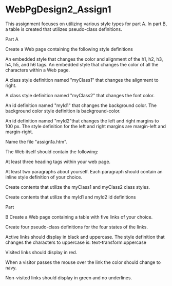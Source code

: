 # WebPgDesign2_Assign1
This assignment focuses on utilizing various style types for part A. In part B, a table is created that utilizes pseudo-class definitions.

Part A

Create a Web page containing the following style definitions

An embedded style that changes the color and alignment of the h1, h2, h3, h4, h5, and h6 tags.
An embedded style that changes the color of all the characters within a Web page.

A class style definition named "myClass1" that changes the alignment to right.

A class style definition named "myClass2" that changes the font color.

An id definition named "myId1" that changes the background color. The background color style definition is background-color.

An id definition named "myId2"that changes the left and right margins to 100 px. The style definition for the left and right margins are margin-left and margin-right.

Name the file "assign1a.htm".

 

The Web itself should contain the following:

At least three heading tags within your web page.

At least two paragraphs about yourself. Each paragraph should contain an inline style definition of your choice.

Create contents that utilize the myClass1 and myClass2 class styles.

Create contents that utilize the myId1 and myId2 id definitions

 

Part

B
Create a Web page containing a table with five links of your choice.

Create four pseudo-class definitions for the four states of the links.

Active links should display in black and uppercase. The style definition that changes the characters to uppercase is: text-transform:uppercase

Visited links should display in red.

When a visitor passes the mouse over the link the color should change to navy.

Non-visited links should display in green and no underlines.
